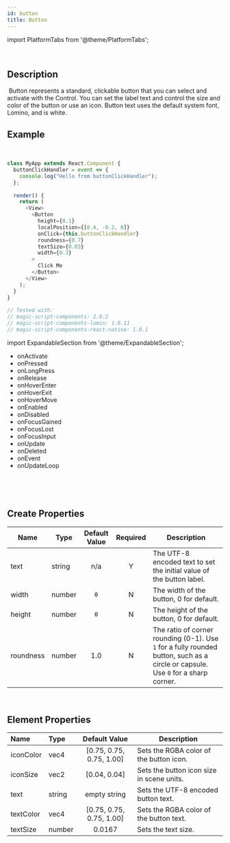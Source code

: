 ```yaml
---
id: button
title: Button
---
```


import PlatformTabs from '@theme/PlatformTabs';

<PlatformTabs component='button' />​

## Description
​
Button represents a standard, clickable button that you can select and activate with the Control. You can set the label text and control the size and color of the button or use an icon. Button text uses the default system font, Lomino, and is white.
​
## Example
​
```javascript
class MyApp extends React.Component {
  buttonClickHandler = event => {
    console.log("Hello from buttonClickHandler");
  };
​
  render() {
    return (
      <View>
        <Button
          height={0.1}
          localPosition={[0.4, -0.2, 0]}
          onClick={this.buttonClickHandler}
          roundness={0.7}
          textSize={0.03}
          width={0.3}
        >
          Click Me
        </Button>
      </View>
    );
  }
}
​
// Tested with:
// magic-script-components: 2.0.2
// magic-script-components-lumin: 1.0.11
// magic-script-components-react-native: 1.0.1
```

import ExpandableSection from '@theme/ExpandableSection';


<ExpandableSection title="Common Events">

<div>

<!-- ## Common Events: -->

- onActivate
- onPressed
- onLongPress
- onRelease
- onHoverEnter
- onHoverExit
- onHoverMove
- onEnabled
- onDisabled
- onFocusGained
- onFocusLost
- onFocusInput
- onUpdate
- onDeleted
- onEvent
- onUpdateLoop

</div>

</ExpandableSection>


<ExpandableSection title='Common Properties' path='content/Properties.md' />
​

​
## Create Properties

| Name      | Type   | Default Value | Required | Description |
| --------- | ------ | :-----------: | :------: | -------------------------------------------------------------------------------------------------------------------------------- |
| text      | string |      n/a      |    Y     | The UTF-8 encoded text to set the initial value of the button label.                                                             |
| width     | number |      `0`      |    N     | The width of the button, 0 for default.                                                                                          |
| height    | number |      `0`      |    N     | The height of the button, 0 for default.                                                                                         |
| roundness | number |      1.0      |    N     | The ratio of corner rounding (0-1). Use `1` for a fully rounded button, such as a circle or capsule. Use `0` for a sharp corner. |

​
## Element Properties

| Name      | Type   | Default Value            | Description                               |
| :-------- | :----- | :----------------------: | ----------------------------------------- |
| iconColor | vec4   | [0.75, 0.75, 0.75, 1.00] | Sets the RGBA color of the button icon.   |
| iconSize  | vec2   |       [0.04, 0.04]       | Sets the button icon size in scene units. |
| text      | string |       empty string       | Sets the UTF-8 encoded button text.       |
| textColor | vec4   | [0.75, 0.75, 0.75, 1.00] | Sets the RGBA color of the button text.   |
| textSize  | number |          0.0167          | Sets the text size.                       |
